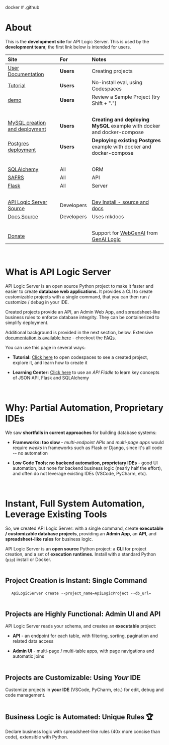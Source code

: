  docker # .github

# About

This is the **development site** for API Logic Server.  This is used by the **development team**; the first link below is intended for users.

|   Site    | For   | Notes   |
:-------|:------------|:-----------------|
| [User Documentation](https://apilogicserver.github.io/Docs/) | **Users** | Creating projects |
| [Tutorial](https://github.com/codespaces/new?hide_repo_select=true&ref=main&repo=593459232) | **Users**  | No-install eval, using Codespaces |
| [demo](https://github.com/ApiLogicServer/demo) | **Users** | Review a Sample Project (try Shift + ".") |
| &nbsp; | | |
| [MySQL creation and deployment](https://github.com/ApiLogicServer/docker-compose-mysql-classicmodels) | **Users** | **Creating and deploying MySQL** example with docker and docker-compose |
| [Postgres deployment](https://github.com/ApiLogicServer/docker-compose-nw-postgres) | **Users** | **Deploying existing Postgres** example with docker and docker-compose |
| &nbsp; | | |
| [SQLAlchemy](https://docs.sqlalchemy.org/en/20/) | All | ORM |
| [SAFRS](https://github.com/thomaxxl/safrs/wiki) | All | API |
| [Flask](https://flask.palletsprojects.com/en/2.3.x/) | All | Server |
| &nbsp; | | |
| [API Logic Server Source](https://github.com/ApiLogicServer/ApiLogicServer-src) | Developers | [Dev Install - source and docs](https://apilogicserver.github.io/Docs/Architecture-Internals/)  |
| [Docs Source ](https://github.com/ApiLogicServer/Docs) | Developers | Uses mkdocs |
| &nbsp; | | |
| [Donate](https://www.paypal.com/donate/?hosted_button_id=YRVDR6Q59AT5G)| | Support for [WebGenAI](https://apifabric.ai) from [GenAI Logic](https://www.genai-logic.com) |

&nbsp;

# What is API Logic Server
API Logic Server is an open source Python project to make it faster and easier to create __database web applications.__  It provides a CLI to create customizable projects with a single command, that you can then run / customize / debug in your IDE.  

Created projects provide an API, an Admin Web App, and spreadsheet-like business rules to enforce database integrity. They can be containerized to simplify deployment. 

Additional background is provided in the next section, below.  Extensive [documentation is available here](https://apilogicserver.github.io/Docs/) - checkout the [FAQs]([https://valhuber.github.io/ApiLogicServer/FAQ-Frameworks/](https://apilogicserver.github.io/Docs/FAQ-Low-Code/)).

You can use this page in several ways:

* __Tutorial:__ [Click here](https://github.com/codespaces/new?hide_repo_select=true&ref=main&repo=593459232) to open codespaces to see a created project, explore it, and learn how to create it

* __Learning Center:__ [Click here](https://github.com/codespaces/new?hide_repo_select=true&ref=main&repo=641207071) to use an _API Fiddle_ to learn key concepts of JSON:API, Flask and SQLAlchemy

&nbsp;

# Why: Partial Automation, Proprietary IDEs

We saw __shortfalls in current approaches__ for building database systems:

* __Frameworks: too slow -__ _multi-endpoint APIs_ and _multi-page apps_ would require _weeks_ in frameworks such as Flask or Django, since it's all code -- no automation

* __Low Code Tools: no backend automation, proprietary IDEs__ - good UI automation, but none for backend business logic (nearly half the effort), and often do not leverage existing IDEs (VSCode, PyCharm, etc).

&nbsp;

# Instant, Full System Automation, Leverage Existing Tools
So, we created API Logic Server: with a single command, create __executable / customizable database projects__, providing an __Admin App__, an __API__, and __spreadsheet-like rules__ for business logic.

API Logic Server is an __open source__ Python project: a __CLI__ for project creation, and a set of __execution runtimes.__  Install with a standard Python (`pip`) install or Docker.<br/><br/>

## Project Creation is Instant: Single Command
 
&nbsp;&nbsp;&nbsp;&nbsp;
`ApiLogicServer create --project_name=ApiLogicProject --db_url=`<br/><br/>


## Projects are Highly Functional: Admin UI and API
API Logic Server reads your schema, and creates an  __executable__ project:

* __API__ - an endpoint for each table, with filtering, sorting, pagination and related data access

* __Admin UI__ - multi-page / multi-table apps, with page navigations and automatic joins<br/><br/>

## Projects are Customizable: Using _Your_ IDE

Customize projects in __your IDE__ (VSCode, PyCharm, etc.) for edit, debug and code management.<br/> <br/>


## Business Logic is Automated: Unique Rules :trophy: 

Declare business logic with spreadsheet-like rules (40x more concise than code), extensible with Python.

&nbsp;


